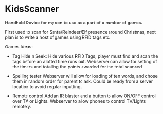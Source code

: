 # KidsScanner
Handheld Device for my son to use as a part of a number of games. 

First used to scan for Santa/Reindeer/Elf presence around Christmas, next plan is to write a host of games using RFID tags etc.

Games Ideas:
  - Tag Hide n Seek:
    Hide various RFID Tags, player must find and scan the tags before an alotted time runs out.
    Webserver can allow for setting of the timers and totalling the points awarded for the total scanned.
    
  - Spelling tester
    Webserver will allow for loading of ten words, and chose them in random order for parent to ask.
    Could be ready from a server location to avoid regular inputting.
    
  - Remote control
    Add an IR blaster and a button to allow ON/OFF control over TV or Lights.
    Webserver to allow phones to control TV/Lights remotely.
